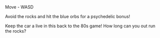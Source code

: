 Move - WASD

Avoid the rocks and hit the blue orbs for a psychedelic bonus!

Keep the car a live in this back to the 80s game! How long can you out run the rocks?